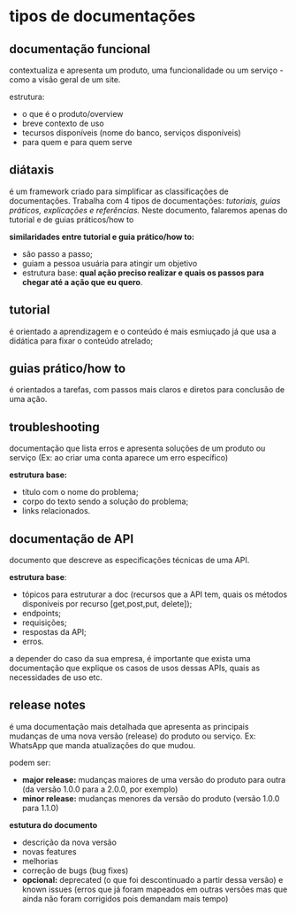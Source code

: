 # tipos de documentações

## documentação funcional 
contextualiza e apresenta um produto, uma funcionalidade ou um serviço - como a visão geral de um site.

estrutura: 
- o que é o produto/overview
- breve contexto de uso
- tecursos disponíveis (nome do banco, serviços disponíveis)
- para quem e para quem serve

## diátaxis
 é um framework criado para simplificar as classificações de documentações. Trabalha com 4 tipos de documentações: _tutoriais, guias práticos, explicações e referências._ Neste documento, falaremos apenas do tutorial e de guias práticos/how to

  **similaridades entre tutorial e guia prático/how to:**
  - são passo a passo;
  - guiam a pessoa usuária para atingir um objetivo
  - estrutura base: **qual ação preciso realizar e quais os passos para chegar até a ação que eu quero**.

  ## tutorial
  é orientado a aprendizagem e o conteúdo é mais esmiuçado já que usa a didática para fixar o conteúdo atrelado;
  ## guias prático/how to
  é orientados a tarefas, com passos mais claros e diretos para conclusão de uma ação.

## troubleshooting
documentação que lista erros e apresenta soluções de um produto ou serviço (Ex: ao criar uma conta aparece um erro específico)

**estrutura base:** 
- título com o nome do problema;
- corpo do texto sendo a solução do problema;
- links relacionados. 

## documentação de API 
documento que descreve as especificações técnicas de uma API. 

**estrutura base**: 
- tópicos para estruturar a doc (recursos que a API tem, quais os métodos disponíveis por recurso [get,post,put, delete]);
- endpoints;
- requisições;
- respostas da API;
- erros.
  
a depender do caso da sua empresa, é importante que exista uma documentação que explique os casos de usos dessas APIs, quais as necessidades de uso etc. 

## release notes
é uma documentação mais detalhada que apresenta as principais mudanças de uma nova versão (release) do produto ou serviço. Ex: WhatsApp que manda atualizações do que mudou. 

podem ser: 
- **major release:** mudanças maiores de uma versão do produto para outra (da versão 1.0.0 para a 2.0.0, por exemplo)
- **minor release:** mudanças menores da versão do produto (versão 1.0.0 para 1.1.0)
  
 **estutura do documento**
- descrição da nova versão
- novas features
- melhorias
- correção de bugs (bug fixes)
- **opcional:** deprecated (o que foi descontinuado a partir dessa versão) e known issues (erros que já foram mapeados em outras versões mas que ainda não foram corrigidos pois demandam mais tempo)
  
